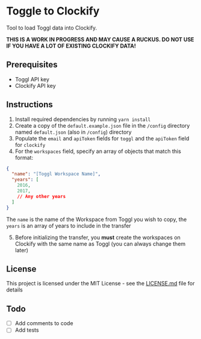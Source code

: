 # Toggle to Clockify

Tool to load Toggl data into Clockify.

**THIS IS A WORK IN PROGRESS AND MAY CAUSE A RUCKUS. DO NOT USE IF YOU HAVE A LOT OF EXISTING CLOCKIFY DATA!**

## Prerequisites
- Toggl API key
- Clockify API key

## Instructions
1. Install required dependencies by running `yarn install`
2. Create a copy of the `default.example.json` file in the `/config` directory named `default.json` (also in `/config`) directory
3. Populate the `email` and `apiToken` fields for `toggl` and the `apiToken` field for `clockify`
4. For the `workspaces` field, specify an array of objects that match this format:
```json
{
  "name": "[Toggl Workspace Name]",
  "years": [
    2016,
    2017,
    // Any other years
  ]
}
```
The `name` is the name of the Workspace from Toggl you wish to copy, the `years` is an array of years to include in the transfer

5. Before initializing the transfer, you **must** create the workspaces on Clockify with the same name as Toggl (you can always change them later)


## License

This project is licensed under the MIT License - see the [LICENSE.md](LICENSE.md) file for details

## Todo

- [ ] Add comments to code
- [ ] Add tests
